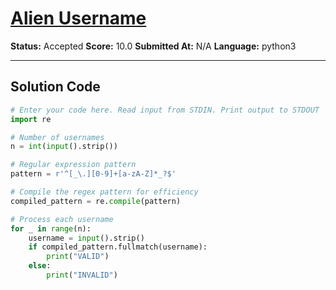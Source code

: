 # [Alien Username](https://www.hackerrank.com/challenges/alien-username/problem)

**Status:** Accepted
**Score:** 10.0
**Submitted At:** N/A
**Language:** python3

---

## Solution Code

```python
# Enter your code here. Read input from STDIN. Print output to STDOUT
import re

# Number of usernames
n = int(input().strip())

# Regular expression pattern
pattern = r'^[_\.][0-9]+[a-zA-Z]*_?$'

# Compile the regex pattern for efficiency
compiled_pattern = re.compile(pattern)

# Process each username
for _ in range(n):
    username = input().strip()
    if compiled_pattern.fullmatch(username):
        print("VALID")
    else:
        print("INVALID")


